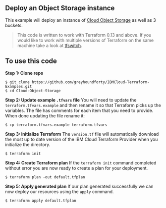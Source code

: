 ## Deploy an Object Storage instance
This example will deploy an instance of [Cloud Object Storage](https://www.ibm.com/cloud/object-storage) as well as 3 buckets. 

> This code is written to work with Terraform 0.13 and above. If you would like to work with multiple versions of Terraform on the same machine take a look at [tfswitch](https://github.com/warrensbox/terraform-switcher). 

## To use this code
**Step 1: Clone repo**

```shell
$ git clone https://github.com/greyhoundforty/IBMCloud-Terraform-Examples.git
$ cd Cloud-Object-Storage
```

**Step 2: Update example `.tfvars` file**
You will need to update the `terraform.tfvars.example` and then rename it so that Terraform picks up the variables. The file has comments for each item that you need to provide. When done updating the file rename it:

```shell
$ cp terraform.tfvars.example terraform.tfvars
```

**Step 3: Initialize Terraform**
The `version.tf` file will automatically download the most up to date version of the IBM Cloud Terraform Provider when you initialize the directory.

```shell
$ terraform init
```

**Step 4: Create Terraform plan**
If the `terraform init` command completed without error you are now ready to create a plan for your deployment.

```shell
$ terraform plan -out default.tfplan 
```

**Step 5: Apply generated plan**
If our plan generated successfully we can now deploy our resources using the `apply` command.

```shell
$ terraform apply default.tfplan
```